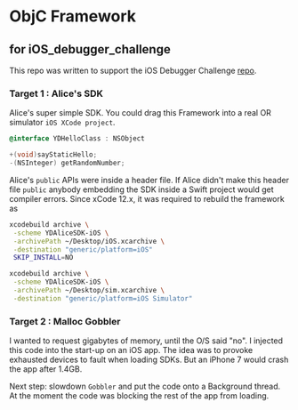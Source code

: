 # ObjC Framework

## for iOS_debugger_challenge

This repo was written to support the iOS Debugger Challenge [repo][f8af4e74].  

  [f8af4e74]: https://github.com/rustymagnet3000/ios_debugger_challenge "ios_debugger_challenge_repo"

### Target 1 : Alice's SDK

Alice's super simple SDK.  You could drag this Framework into a real OR simulator `iOS XCode project`.

```objective-c
@interface YDHelloClass : NSObject

+(void)sayStaticHello;
-(NSInteger) getRandomNumber;
```

Alice's `public` APIs were inside a header file.  If Alice didn't make this header file `public` anybody embedding the SDK inside a Swift project would get compiler errors.  Since xCode 12.x, it was required to rebuild the framework as 

```bash
xcodebuild archive \
 -scheme YDAliceSDK-iOS \
 -archivePath ~/Desktop/iOS.xcarchive \
 -destination "generic/platform=iOS"
 SKIP_INSTALL=NO

xcodebuild archive \
 -scheme YDAliceSDK-iOS \
 -archivePath ~/Desktop/sim.xcarchive \
 -destination "generic/platform=iOS Simulator"
```

### Target 2 : Malloc Gobbler

I wanted to request gigabytes of memory, until the O/S said "no".  I injected this code into the start-up on an iOS app.  The idea was to provoke exhausted devices to fault when loading SDKs.  But an iPhone 7 would crash the app after 1.4GB.

Next step: slowdown `Gobbler` and put the code onto a Background thread. At the moment the code was blocking the rest of the app from loading.
